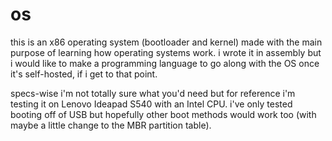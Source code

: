 # os

this is an x86 operating system (bootloader and kernel) made with the main purpose of learning how operating systems work.
i wrote it in assembly but i would like to make a programming language to go along with the OS once it's self-hosted, if i get to that point.

specs-wise i'm not totally sure what you'd need but for reference i'm testing it on Lenovo Ideapad S540 with an Intel CPU.
i've only tested booting off of USB but hopefully other boot methods would work too (with maybe a little change to the MBR partition table).
